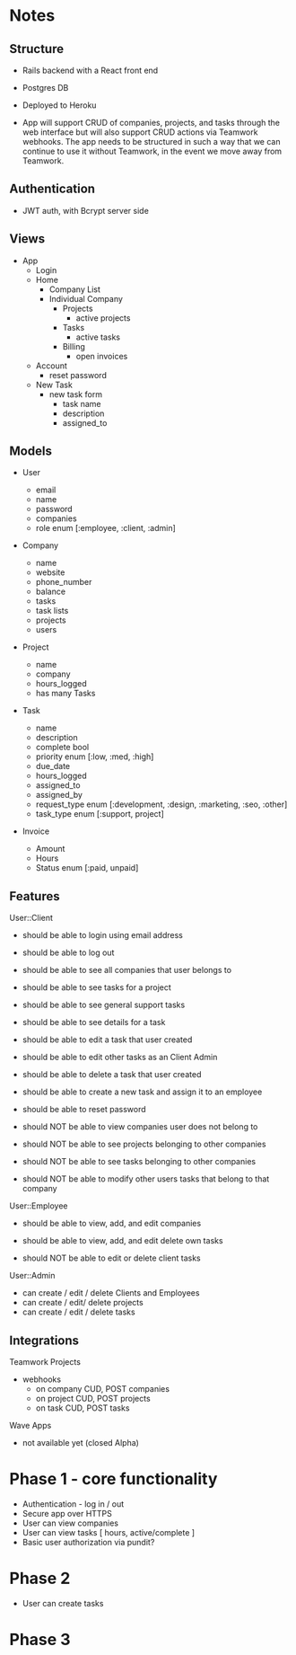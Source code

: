 # Notes

## Structure
  - Rails backend with a React front end
  - Postgres DB
  - Deployed to Heroku

  - App will support CRUD of companies, projects, and tasks through the web interface but will also support CRUD actions via Teamwork webhooks. The app needs to be structured in such a way that we can continue to use it without Teamwork, in the event we move away from Teamwork.

## Authentication
  - JWT auth, with Bcrypt server side

## Views
  - App
    - Login
    - Home
      - Company List
      - Individual Company
        - Projects
          - active projects
        - Tasks
          - active tasks
        - Billing
          - open invoices
    - Account
      - reset password
    - New Task
      - new task form
        - task name
        - description
        - assigned_to


## Models
  - User
    - email
    - name
    - password
    - companies
    - role enum [:employee, :client, :admin]

  - Company
    - name
    - website
    - phone_number
    - balance
    - tasks
    - task lists
    - projects
    - users

  - Project
    - name
    - company
    - hours_logged
    - has many Tasks

  - Task
    - name
    - description
    - complete bool
    - priority enum [:low, :med, :high]
    - due_date 
    - hours_logged
    - assigned_to
    - assigned_by
    - request_type enum [:development, :design, :marketing, :seo, :other]
    - task_type enum [:support, project]

  - Invoice
    - Amount
    - Hours
    - Status enum [:paid, unpaid]

## Features

  User::Client
  - should be able to login using email address
  - should be able to log out
  - should be able to see all companies that user belongs to
  - should be able to see tasks for a project
  - should be able to see general support tasks
  - should be able to see details for a task
  - should be able to edit a task that user created
  - should be able to edit other tasks as an Client Admin
  - should be able to delete a task that user created
  - should be able to create a new task and assign it to an employee
  - should be able to reset password 

  - should NOT be able to view companies user does not belong to
  - should NOT be able to see projects belonging to other companies
  - should NOT be able to see tasks belonging to other companies
  - should NOT be able to modify other users tasks that belong to that company


  User::Employee
  - should be able to view, add, and edit companies
  - should be able to view, add, and edit delete own tasks

  - should NOT be able to edit or delete client tasks

  User::Admin
  - can create / edit / delete Clients and Employees
  - can create / edit/ delete projects
  - can create / edit / delete tasks

## Integrations

  Teamwork Projects
  - webhooks
    - on company CUD, POST companies
    - on project CUD, POST projects
    - on task CUD, POST tasks

  Wave Apps
  - not available yet (closed Alpha)


# Phase 1 - core functionality
  - Authentication - log in / out
  - Secure app over HTTPS
  - User can view companies
  - User can view tasks [ hours, active/complete ]
  - Basic user authorization via pundit?


# Phase 2
  - User can create tasks

# Phase 3

